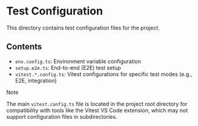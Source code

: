 # Test Configuration

This directory contains test configuration files for the project.

## Contents

- `env.config.ts`: Environment variable configuration
- `setup.e2e.ts`: End-to-end (E2E) test setup
- `vitest.*.config.ts`: Vitest configurations for specific test modes (e.g., E2E, integration)

> [!NOTE]
> The main `vitest.config.ts` file is located in the project root directory for compatibility with tools like the Vitest VS Code extension, which may not support configuration files in subdirectories.